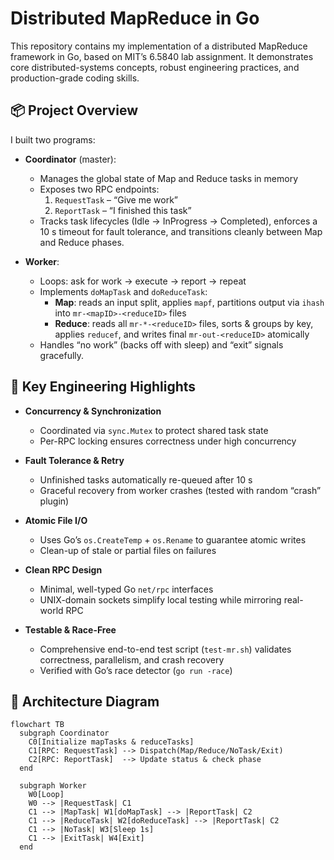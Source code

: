 # Distributed MapReduce in Go

This repository contains my implementation of a distributed MapReduce framework in Go, based on MIT’s 6.5840 lab assignment. It demonstrates core distributed-systems concepts, robust engineering practices, and production-grade coding skills.

## 📦 Project Overview

I built two programs:

- **Coordinator** (master):  
  - Manages the global state of Map and Reduce tasks in memory  
  - Exposes two RPC endpoints:  
    1. `RequestTask` – “Give me work”  
    2. `ReportTask` – “I finished this task”  
  - Tracks task lifecycles (Idle → InProgress → Completed), enforces a 10 s timeout for fault tolerance, and transitions cleanly between Map and Reduce phases.

- **Worker**:  
  - Loops: ask for work → execute → report → repeat  
  - Implements `doMapTask` and `doReduceTask`:  
    - **Map**: reads an input split, applies `mapf`, partitions output via `ihash` into `mr-<mapID>-<reduceID>` files  
    - **Reduce**: reads all `mr-*-<reduceID>` files, sorts & groups by key, applies `reducef`, and writes final `mr-out-<reduceID>` atomically  
  - Handles “no work” (backs off with sleep) and “exit” signals gracefully.

## 🚀 Key Engineering Highlights

- **Concurrency & Synchronization**  
  - Coordinated via `sync.Mutex` to protect shared task state  
  - Per-RPC locking ensures correctness under high concurrency

- **Fault Tolerance & Retry**  
  - Unfinished tasks automatically re-queued after 10 s  
  - Graceful recovery from worker crashes (tested with random “crash” plugin)

- **Atomic File I/O**  
  - Uses Go’s `os.CreateTemp` + `os.Rename` to guarantee atomic writes  
  - Clean-up of stale or partial files on failures

- **Clean RPC Design**  
  - Minimal, well-typed Go `net/rpc` interfaces  
  - UNIX-domain sockets simplify local testing while mirroring real-world RPC

- **Testable & Race-Free**  
  - Comprehensive end-to-end test script (`test-mr.sh`) validates correctness, parallelism, and crash recovery  
  - Verified with Go’s race detector (`go run -race`)

## 📐 Architecture Diagram

```mermaid
flowchart TB
  subgraph Coordinator
    C0[Initialize mapTasks & reduceTasks]
    C1[RPC: RequestTask] --> Dispatch(Map/Reduce/NoTask/Exit)
    C2[RPC: ReportTask]  --> Update status & check phase
  end

  subgraph Worker
    W0[Loop]
    W0 --> |RequestTask| C1
    C1 --> |MapTask| W1[doMapTask] --> |ReportTask| C2
    C1 --> |ReduceTask| W2[doReduceTask] --> |ReportTask| C2
    C1 --> |NoTask| W3[Sleep 1s]
    C1 --> |ExitTask| W4[Exit]
  end
